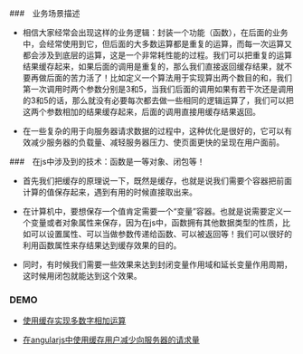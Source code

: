 ###　业务场景描述

* 相信大家经常会出现这样的业务逻辑：封装一个功能（函数），在后面的业务中，会经常使用到它，但后面的大多数运算都是重复的运算，而每一次运算又都会涉及到底层的运算，这是一个非常耗性能的过程。我们可以把重复的运算结果缓存起来，如果后面的调用是重复的，那么我们直接返回缓存结果，就不要再做后面的苦力活了！比如定义一个算法用于实现算出两个数目的和，我们第一次调用时两个参数分别是3和5，当我们后面的调用如果有若干次还是调用的3和5的话，那么就没有必要每次都去做一些相同的逻辑运算了，我们可以把这两个参数相加的结果缓存起来，后面的调用直接用缓存结果返回。

* 在一些复杂的用于向服务器请求数据的过程中，这种优化是很好的，它可以有效减少服务器的负载量、减轻服务器压力、使页面更快的呈现在用户面前。

###　在js中涉及到的技术：函数是一等对象、闭包等！

* 首先我们把缓存的原理说一下，既然是缓存，也就是说我们需要个容器把前面计算的值保存起来，遇到有用的时候直接取出来。

* 在计算机中，要想保存一个值肯定需要一个“变量”容器。也就是说需要定义一个变量或者对象属性来保存，因为在js中，函数拥有其他数据类型的性质，比如可以设置属性、可以当做参数传递给函数、可以被返回等！我们可以很好的利用函数属性来存结果达到缓存效果的目的。

* 同时，有时候我们需要一些效果来达到封闭变量作用域和延长变量作用周期，这时候用闭包就能达到这个效果。

### DEMO

* [使用缓存实现多数字相加运算](https://github.com/woai30231/JavascriptDetails/blob/master/1/demo.js)

* [在angularjs中使用缓存用户减少向服务器的请求量](https://github.com/woai30231/JavascriptDetails/blob/master/1/demo1.js)